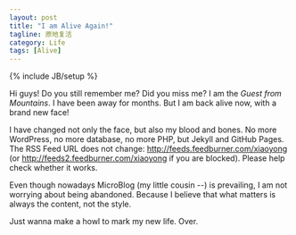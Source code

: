 ```yaml
---
layout: post
title: "I am Alive Again!"
tagline: 原地复活
category: Life
tags: [Alive]
---
```

{% include JB/setup %}

Hi guys! Do you still remember me? Did you miss me? I am the *Guest from Mountains*. I have been away for months. But I am back alive now, with a brand new face!

I have changed not only the face, but also my blood and bones. No more WordPress, no more database, no more PHP, but Jekyll and GitHub Pages. The RSS Feed URL does not change: <http://feeds.feedburner.com/xiaoyong> (or <http://feeds2.feedburner.com/xiaoyong> if you are blocked). Please help check whether it works.

Even though nowadays MicroBlog (my little cousin --) is prevailing, I am not worrying about being abandoned. Because I believe that what matters is always the content, not the style.

Just wanna make a howl to mark my new life. Over.
